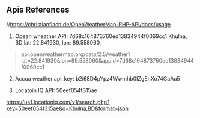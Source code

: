 ## Apis References
//https://christianflach.de/OpenWeatherMap-PHP-API/docs/usage

1. Opean wheather 
  API: 7d68c164873760ed13834944f0069cc1
  Khulna, BD
  lat: 22.841930,
  lon: 89.558060,
  > api.openweathermap.org/data/2.5/weather?lat=22.841930&lon=89.558060&appid=7d68c164873760ed13834944f0069cc1

2. Accua weather
  api_key: b2i68D4pYpz4Wwmhb0IZgEnXo74GaAu5
  

3. Locatoin IQ
  API: 50eef054f315ae

  https://us1.locationiq.com/v1/search.php?key=50eef054f315ae&q=Khulna,BD&format=json